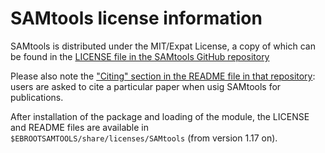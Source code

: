# SAMtools license information

SAMtools is distributed under the MIT/Expat License, a copy of which can be found in the
[LICENSE file in the SAMtools GitHub repository](https://github.com/samtools/samtools/blob/develop/LICENSE)

Please also note the
["Citing" section in the README file in that repository](https://github.com/samtools/samtools#citing):
users are asked to cite a particular paper when usig SAMtools for publications.

After installation of the package and loading of the module, the LICENSE and README 
files are available in `$EBROOTSAMTOOLS/share/licenses/SAMtools` (from version 1.17 
on).
